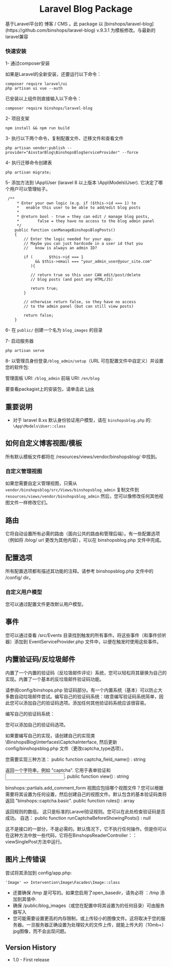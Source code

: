 <h1 align="center">Laravel Blog Package</h1>
基于Laravel平台的 博客 / CMS 。此 package 以 [binshops/laravel-blog](https://github.com/binshops/laravel-blog) v.9.3.1 为模板修改。与最新的laravel兼容

### 快速安装
1- 通过composer安装

如果是Laravel的全新安装，还要运行以下命令：


```
composer require laravel/ui
php artisan ui vue --auth
```
已安装以上组件则直接输入以下命令：

`composer require binshops/laravel-blog`



2- 项目支架

```
npm install && npm run build
```

3- 执行以下两个命令，复制配置文件、迁移文件和查看文件

`php artisan vendor:publish --provider="AivstarBlog\BinshopsBlogServiceProvider" --force`

4-  执行迁移命令创建表

`php artisan migrate;`

5- 添加方法到 \App\User (laravel 8 以上版本 \App\Models\User). 它决定了哪个用户可以管理帖子。

```
 /**
     * Enter your own logic (e.g. if ($this->id === 1) to
     *   enable this user to be able to add/edit blog posts
     *
     * @return bool - true = they can edit / manage blog posts,
     *        false = they have no access to the blog admin panel
     */
    public function canManageBinshopsBlogPosts()
    {
        // Enter the logic needed for your app.
        // Maybe you can just hardcode in a user id that you
        //   know is always an admin ID?

        if (       $this->id === 1
             && $this->email === "your_admin_user@your_site.com"
           ){

           // return true so this user CAN edit/post/delete
           // blog posts (and post any HTML/JS)

           return true;
        }

        // otherwise return false, so they have no access
        // to the admin panel (but can still view posts)

        return false;
    }
```

6- 在 `public/` 创建一个名为 `blog_images` 的目录

7- 启动服务器

```
php artisan serve
```

8- 以管理员身份登录`/blog_admin/setup`（URL 可在配置文件中自定义）并设置您的软件包: 

  管理面板 URI: `/blog_admin`
  前端 URI: `/en/blog`

要查看packagist上的安装包，请单击此 [Link](https://packagist.org/packages/aivstar/laravel-blog)

## 重要说明
- 对于 laravel 8.xs 默认身份验证用户模型，请在 `binshopsblog.php` 的: `\App\Models\User::class`

## 如何自定义博客视图/模板

所有默认模板文件都将在 /resources/views/vendor/binshopsblog/ 中找到。

### 自定义管理视图
如果您需要自定义管理视图，只需从
`vendor/binshopsblog/src/Views/binshopsblog_admin`
复制文件到
`resources/views/vendor/binshopsblog_admin`
然后，您可以像修改任何其他视图文件一样修改它们。

## 路由

它将自动设置所有必需的路由（面向公共的路由和管理后端）。有一些配置选项（例如将 /blog/ url 更改为其他内容），可以在 binshopsblog.php 文件中完成。

## 配置选项
所有配置选项都有描述其功能的注释。请参考 binshopsblog.php 文件中的 /config/ dir。

### 自定义用户模型
您可以通过配置文件更改默认用户模型。

## 事件

您可以通过查看 /src/Events 目录找到触发的所有事件。将这些事件（和事件侦听器）添加到 EventServiceProvider.php 文件中，以便在触发时使用这些事件。

## 内置验证码/反垃圾邮件

内置了一个内置的验证码（反垃圾邮件评论）系统，您可以轻松将其替换为自己的实现。内置了一个基本的反垃圾邮件验证码功能。


请参阅config/binshops.php 验证码部分。有一个内置系统（基本）可以防止大多数自动垃圾邮件尝试。编写自己的验证码系统：I故意编写验证码系统简单，因此您可以添加自己的验证码选项。添加任何其他验证码系统应该很容易。

编写自己的验证码系统：

您可以添加自己的验证码选项。

如果要编写自己的实现，请创建自己的实现类 \BinshopsBlog\Interfaces\CaptchaInterface, 然后更新 config/binshopsblog.php 文件（更改captcha_type选项）。


您需要实现三种方法：
public function captcha_field_name() : string

返回一个字符串，例如 "captcha". 它用于表单验证和 <input name=???>.
public function view() : string

binshops::partials.add_comment_form 视图应包括哪个视图文件？您可以根据需要将其设置为任何设置，然后创建自己的视图文件。默认包含的基本验证码类将返回 "binshops::captcha.basic".
public function rules() : array

返回规则的数组。 这只是标准的Laravel验证规则。您可以在此处检查验证码是否成功。
自选：
public function runCaptchaBeforeShowingPosts() : null

这不是接口的一部分，不是必需的。默认情况下，它不执行任何操作。但是你可以在这种方法中放一些代码，它将在BinshopsReaderController：：viewSinglePost方法中运行。

## 图片上传错误

尝试将其添加到 config/app.php:

    'Image' => Intervention\Image\Facades\Image::class

- 还要确保 /tmp 是可写的。如果您启用了open_basedir，请务必将 ：/tmp 添加到其值中.
- 确保 /public/blog_images（或您在配置中将其设置为的任何目录）可由服务器写入 
- 您可能需要设置更高的内存限制，或上传较小的图像文件。这将取决于您的服务器。一旦服务器正确设置为处理较大的文件上传，就能上传大的（10mb+）jpg图像，而不会出现问题。

## Version History       
- 1.0                   - First release